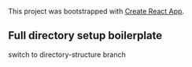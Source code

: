 This project was bootstrapped with [Create React App](https://github.com/facebook/create-react-app).

## Full directory setup boilerplate

switch to directory-structure branch
